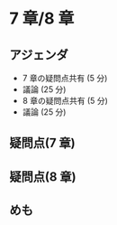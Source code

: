 # 7 章/8 章

## アジェンダ

- 7 章の疑問点共有 (5 分)
- 議論 (25 分)
- 8 章の疑問点共有 (5 分)
- 議論 (25 分)

## 疑問点(7 章)

## 疑問点(8 章)

## めも
